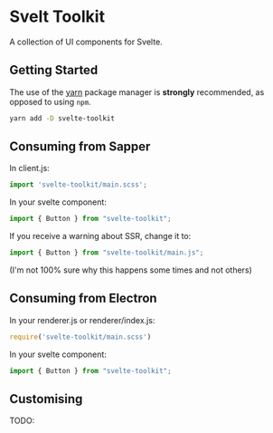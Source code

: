 # Svelt Toolkit

A collection of UI components for Svelte.

## Getting Started

The use of the [yarn](https://yarnpkg.com/) package manager is **strongly** recommended, as opposed to using `npm`.

```bash
yarn add -D svelte-toolkit
```

## Consuming from Sapper

In client.js:

```javascript
import 'svelte-toolkit/main.scss';
```

In your svelte component:

```javascript
import { Button } from "svelte-toolkit";
```

If you receive a warning about SSR, change it to:

```javascript
import { Button } from "svelte-toolkit/main.js";
```

(I'm not 100% sure why this happens some times and not others)

## Consuming from Electron

In your renderer.js or renderer/index.js:

```javascript
require('svelte-toolkit/main.scss')
```

In your svelte component:

```javascript
import { Button } from "svelte-toolkit";
```

## Customising

TODO:
